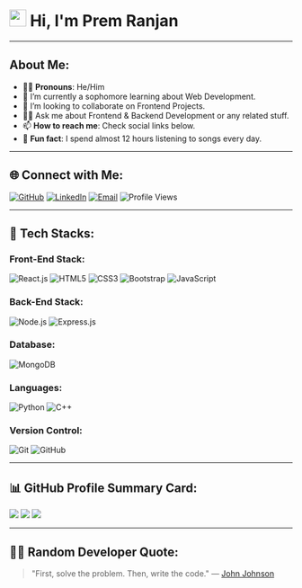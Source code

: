 
# <img src="https://raw.githubusercontent.com/TheDudeThatCode/TheDudeThatCode/master/Assets/Hi.gif" width="30px"> Hi, I'm Prem Ranjan

---

## About Me:
- 👨‍💻 **Pronouns**: He/Him
- 🌱 I’m currently a sophomore learning about Web Development.
- 🤝 I’m looking to collaborate on Frontend Projects.
- 🧑‍🏫 Ask me about Frontend & Backend Development or any related stuff.
- 📫 **How to reach me**: Check social links below.
- 🎵 **Fun fact**: I spend almost 12 hours listening to songs every day.

---

## 🌐 Connect with Me:
[![GitHub](https://img.shields.io/badge/GitHub-181717?style=for-the-badge&logo=github&logoColor=white)](https://github.com/rj-29)
[![LinkedIn](https://img.shields.io/badge/LinkedIn-blue?style=for-the-badge&logo=linkedin&logoColor=white)](https://linkedin.com/in/prem-ranjan-)
[![Email](https://img.shields.io/badge/Email-red?style=for-the-badge&logo=gmail&logoColor=white)](mailto:prem29ranjan@gmail.com)
![Profile Views](https://komarev.com/ghpvc/?username=rj-29&color=blue)

---

## 🚀 Tech Stacks:

### Front-End Stack:
![React.js](https://img.shields.io/badge/React.js-61DAFB?style=for-the-badge&logo=react&logoColor=white)
![HTML5](https://img.shields.io/badge/HTML5-E34F26?style=for-the-badge&logo=html5&logoColor=white)
![CSS3](https://img.shields.io/badge/CSS3-1572B6?style=for-the-badge&logo=css3&logoColor=white)
![Bootstrap](https://img.shields.io/badge/Bootstrap-7952B3?style=for-the-badge&logo=bootstrap&logoColor=white)
![JavaScript](https://img.shields.io/badge/JavaScript-F7DF1E?style=for-the-badge&logo=javascript&logoColor=black)

### Back-End Stack:
![Node.js](https://img.shields.io/badge/Node.js-339933?style=for-the-badge&logo=nodedotjs&logoColor=white)
![Express.js](https://img.shields.io/badge/Express.js-000000?style=for-the-badge&logo=express&logoColor=white)

### Database:
![MongoDB](https://img.shields.io/badge/MongoDB-47A248?style=for-the-badge&logo=mongodb&logoColor=white)

### Languages:
![Python](https://img.shields.io/badge/Python-3776AB?style=for-the-badge&logo=python&logoColor=white)
![C++](https://img.shields.io/badge/C++-00599C?style=for-the-badge&logo=cplusplus&logoColor=white)

### Version Control:
![Git](https://img.shields.io/badge/Git-F05032?style=for-the-badge&logo=git&logoColor=white)
![GitHub](https://img.shields.io/badge/GitHub-181717?style=for-the-badge&logo=github&logoColor=white)

---

## 📊 GitHub Profile Summary Card:
[![](https://github-profile-summary-cards.vercel.app/api/cards/profile-details?username=rj-29&theme=github)](https://github.com/rj-29)
[![](https://github-profile-summary-cards.vercel.app/api/cards/stats?username=rj-29&theme=github)](https://github.com/rj-29)
[![](https://github-profile-summary-cards.vercel.app/api/cards/productive-time?username=rj-29&theme=github)](https://github.com/rj-29)

---

## ✍🏻 Random Developer Quote:

> "First, solve the problem. Then, write the code."
                                   — [John Johnson](https://en.wikipedia.org/wiki/John_Johnson_(computer_scientist))







